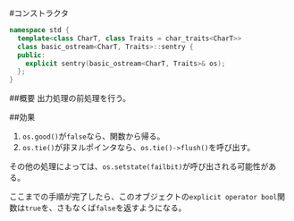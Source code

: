 #コンストラクタ
```cpp
namespace std {
  template<class CharT, class Traits = char_traits<CharT>>
  class basic_ostream<CharT, Traits>::sentry {
  public:
    explicit sentry(basic_ostream<CharT, Traits>& os);
  };
}
```

##概要
出力処理の前処理を行う。

##効果
1. `os.good()`が`false`なら、関数から帰る。
1. `os.tie()`が非ヌルポインタなら、`os.tie()->flush()`を呼び出す。

その他の処理によっては、`os.setstate(failbit)`が呼び出される可能性がある。

ここまでの手順が完了したら、このオブジェクトの`explicit operator bool`関数は`true`を、さもなくば`false`を返すようになる。
